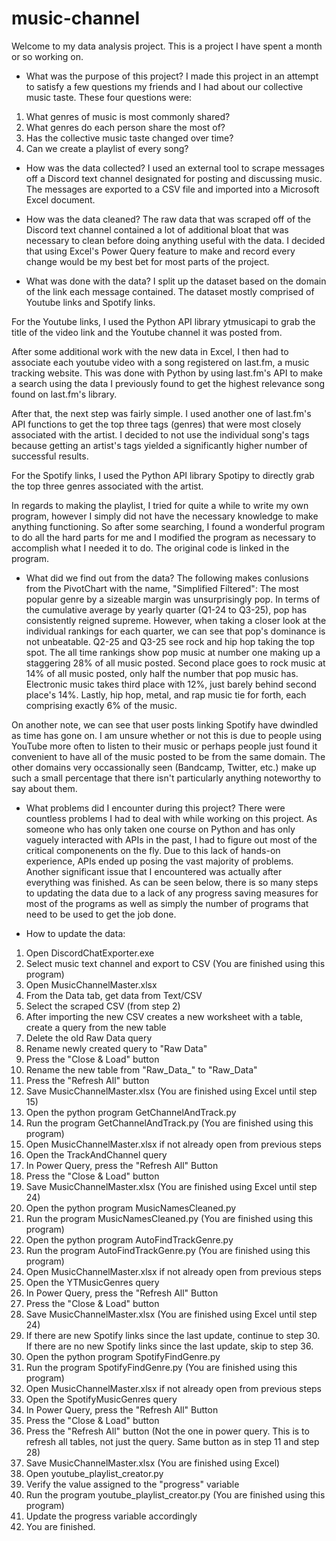 # music-channel
Welcome to my data analysis project. This is a project I have spent a month or so working on. 

- What was the purpose of this project?
I made this project in an attempt to satisfy a few questions my friends and I had about our collective music taste. These four questions were:
1. What genres of music is most commonly shared?
2. What genres do each person share the most of?
3. Has the collective music taste changed over time?
4. Can we create a playlist of every song?

- How was the data collected?
I used an external tool to scrape messages off a Discord text channel designated for posting and discussing music. The messages are exported to a CSV file and imported into a Microsoft Excel document.

- How was the data cleaned?
The raw data that was scraped off of the Discord text channel contained a lot of additional bloat that was necessary to clean before doing anything useful with the data. I decided that using Excel's Power Query feature to make and record every change would be my best bet for most parts of the project.

- What was done with the data?
I split up the dataset based on the domain of the link each message contained. The dataset mostly comprised of Youtube links and Spotify links.

For the Youtube links, I used the Python API library ytmusicapi to grab the title of the video link and the Youtube channel it was posted from.

After some additional work with the new data in Excel, I then had to associate each youtube video with a song registered on last.fm, a music tracking website. This was done with Python by using last.fm's API to make a search using the data I previously found to get the highest relevance song found on last.fm's library.

After that, the next step was fairly simple. I used another one of last.fm's API functions to get the top three tags (genres) that were most closely associated with the artist. I decided to not use the individual song's tags because getting an artist's tags yielded a significantly higher number of successful results.

For the Spotify links, I used the Python API library Spotipy to directly grab the top three genres associated with the artist.

In regards to making the playlist, I tried for quite a while to write my own program, however I simply did not have the necessary knowledge to make anything functioning. So after some searching, I found a wonderful program to do all the hard parts for me and I modified the program as necessary to accomplish what I needed it to do. The original code is linked in the program.

- What did we find out from the data?
The following makes conlusions from the PivotChart with the name, "Simplified Filtered": The most popular genre by a sizeable margin was unsurprisingly pop. In terms of the cumulative average by yearly quarter (Q1-24 to Q3-25), pop has consistently reigned supreme. However, when taking a closer look at the individual rankings for each quarter, we can see that pop's dominance is not unbeatable. Q2-25 and Q3-25 see rock and hip hop taking the top spot. The all time rankings show pop music at number one making up a staggering 28% of all music posted. Second place goes to rock music at 14% of all music posted, only half the number that pop music has. Electronic music takes third place with 12%, just barely behind second place's 14%. Lastly, hip hop, metal, and rap music tie for forth, each comprising exactly 6% of the music.

On another note, we can see that user posts linking Spotify have dwindled as time has gone on. I am unsure whether or not this is due to people using YouTube more often to listen to their music or perhaps people just found it convenient to have all of the music posted to be from the same domain. The other domains very occassionally seen (Bandcamp, Twitter, etc.) make up such a small percentage that there isn't particularly anything noteworthy to say about them.

- What problems did I encounter during this project?
There were countless problems I had to deal with while working on this project. As someone who has only taken one course on Python and has only vaguely interacted with APIs in the past, I had to figure out most of the critical componenents on the fly. Due to this lack of hands-on experience, APIs ended up posing the vast majority of problems. Another significant issue that I encountered was actually after everything was finished. As can be seen below, there is so many steps to updating the data due to a lack of any progress saving measures for most of the programs as well as simply the number of programs that need to be used to get the job done.

- How to update the data:
1. Open DiscordChatExporter.exe
2. Select music text channel and export to CSV (You are finished using this program)
3. Open MusicChannelMaster.xlsx
4. From the Data tab, get data from Text/CSV
5. Select the scraped CSV (from step 2)
6. After importing the new CSV creates a new worksheet with a table, create a query from the new table
7. Delete the old Raw Data query
8. Rename newly created query to "Raw Data"
9. Press the "Close & Load" button
10. Rename the new table from "Raw_Data_" to "Raw_Data"
11. Press the "Refresh All" button
12. Save MusicChannelMaster.xlsx (You are finished using Excel until step 15)
13. Open the python program GetChannelAndTrack.py
14. Run the program GetChannelAndTrack.py (You are finished using this program)
15. Open MusicChannelMaster.xlsx if not already open from previous steps
16. Open the TrackAndChannel query
17. In Power Query, press the "Refresh All" Button
18. Press the "Close & Load" button
19. Save MusicChannelMaster.xlsx (You are finished using Excel until step 24)
20. Open the python program MusicNamesCleaned.py
21. Run the program MusicNamesCleaned.py (You are finished using this program)
22. Open the python program AutoFindTrackGenre.py
23. Run the program AutoFindTrackGenre.py (You are finished using this program)
24. Open MusicChannelMaster.xlsx if not already open from previous steps
25. Open the YTMusicGenres query
26. In Power Query, press the "Refresh All" Button
27. Press the "Close & Load" button
28. Save MusicChannelMaster.xlsx (You are finished using Excel until step 24)
29. If there are new Spotify links since the last update, continue to step 30. If there are no new Spotify links since the last update, skip to step 36. 
30. Open the python program SpotifyFindGenre.py
31. Run the program SpotifyFindGenre.py (You are finished using this program)
32. Open MusicChannelMaster.xlsx if not already open from previous steps
33. Open the SpotifyMusicGenres query
34. In Power Query, press the "Refresh All" Button
35. Press the "Close & Load" button
36. Press the "Refresh All" button (Not the one in power query. This is to refresh all tables, not just the query. Same button as in step 11 and step 28)
37. Save MusicChannelMaster.xlsx (You are finished using Excel)
38. Open youtube_playlist_creator.py
39. Verify the value assigned to the "progress" variable
40. Run the program youtube_playlist_creator.py (You are finished using this program)
41. Update the progress variable accordingly
42. You are finished.
